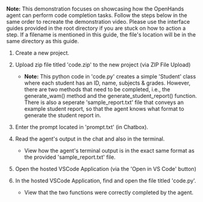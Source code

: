 **Note:**
This demonstration focuses on showcasing how the OpenHands agent can perform code completion tasks.
Follow the steps below in the same order to recreate the demonstration video.
Please use the interface guides provided in the root directory if you are stuck on how to action a step.
If a filename is mentioned in this guide, the file's location will be in the same directory as this guide.

1. Create a new project.

2. Upload zip file titled 'code.zip' to the new project (via ZIP File Upload)
    - **Note:** This python code in 'code.py' creates a simple 'Student' class where each student has an ID, name, subjects & grades. However, there are two methods that need to be completed, i.e., the generate_wam() method and the generate_student_report() function. There is also a seperate 'sample_report.txt' file that conveys an example student report, so that the agent knows what format to generate the student report in.

3. Enter the prompt located in 'prompt.txt' (in Chatbox).  

4. Read the agent's output in the chat and also in the terminal.
    - View how the agent's terminal output is in the exact same format as the provided 'sample_report.txt' file. 

5. Open the hosted VSCode Application (via the 'Open in VS Code' button)

6. In the hosted VSCode Application, find and open the file titled 'code.py'.
    - View that the two functions were correctly completed by the agent.